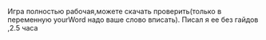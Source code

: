 Игра полностью рабочая,можете скачать проверить(только в переменную yourWord надо ваше слово вписать).
Писал я ее без гайдов ,2.5 часа
